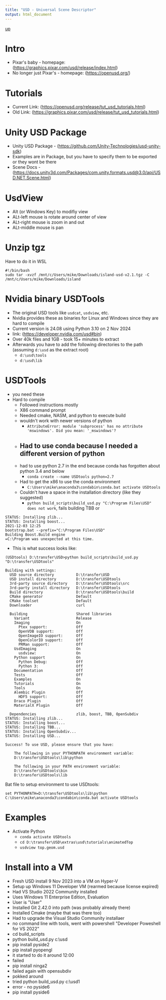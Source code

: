 ```yaml
---
title: "USD - Universal Scene Descriptor"
output: html_document
---
```

[up](https://mikewise2718.github.io/markdowndocs/)

# Intro
- Pixar's baby - homepage: (https://graphics.pixar.com/usd/release/index.html)
- No longer just Pixar's - homepage: (https://openusd.org/)

# Tutorials
- Current Link: (https://openusd.org/release/tut_usd_tutorials.html)
- Old Link: (https://graphics.pixar.com/usd/release/tut_usd_tutorials.html)

# Unity USD Package
- Unity USD Package - (https://github.com/Unity-Technologies/usd-unity-sdk)
- Examples are in Package, but you have to specify them to be exported or they wont be there
- Scene Docs - (https://docs.unity3d.com/Packages/com.unity.formats.usd@3.0/api/USD.NET.Scene.html)

# UsdView
- Alt (or Windows Key) to modifiy view
- ALt-left mouse is rotate around center of view
- ALt-right mouse is zoom in and out
- ALt-middle mouse is pan

# Unzip tgz
Have to do it in WSL
```
#!/bin/bash
sudo tar -xvzf /mnt/c/Users/mike/Downloads/island-usd-v2.1.tgz -C /mnt/c/Users/mike/Downloads/island
```

# Nvidia binary USDTools
- The original USD tools like `usdcat`, `usdview`, etc.
- Nvidia provides these as binaries for Linux and Windows since they are hard to compile
- Current version is 24.08 using Python 3.10 on 2 Nov 2024
- link: (https://developer.nvidia.com/usd#bin)
- Over 40k files and 1GB - took 15+ minutes to extract
- Afterwards you have to add the following directories to the path (assuming `d:\usd` as the extract root)
  - `d:\usd\tools`
  - `d:\usd\lib`



# USDTools
- you need these
- Hard to compile
  - Followed instructions mostly
  - X86 command prompt
  - Needed cmake, NASM, and python to execute build
  - wouldn't work with newer versions of python
     -  `AttributeError: module 'subprocess' has no attribute 'mswindows'. Did you mean: '_mswindows'?`
  - Had to use conda because I needed a different version of python
    -
  - had to use python 2.7 in the end because conda has forgotten about python 3.4 and below
    - `conda create --name USDtools python=2.7`
  - Had to get the x86 to use the conda environment
     - `C:\Users\mike\anaconda3\condabin\conda.bat activate USDtools`
  - Couldn't have a space in the installation directory (like they suggested)
     - `python build_scripts\build_usd.py "C:\Program Files\USD" does not work`, fails building TBB or
```
STATUS: Installing zlib...
STATUS: Installing boost...
2021-12-03 12:25
bootstrap.bat --prefix="C:\Program Files\USD"
Building Boost.Build engine
=C:\Program was unexpected at this time.
```

- This is what success looks like:
```
(USDtools) D:\transfer\USD>python build_scripts\build_usd.py "D:\transfer\USDtools"

Building with settings:
  USD source directory          D:\transfer\USD
  USD install directory         D:\transfer\USDtools
  3rd-party source directory    D:\transfer\USDtools\src
  3rd-party install directory   D:\transfer\USDtools
  Build directory               D:\transfer\USDtools\build
  CMake generator               Default
  CMake toolset                 Default
  Downloader                    curl

  Building                      Shared libraries
    Variant                     Release
    Imaging                     On
      Ptex support:             Off
      OpenVDB support:          Off
      OpenImageIO support:      Off
      OpenColorIO support:      Off
      PRMan support:            Off
    UsdImaging                  On
      usdview:                  On
    Python support              On
      Python Debug:             Off
      Python 3:                 Off
    Documentation               Off
    Tests                       Off
    Examples                    On
    Tutorials                   On
    Tools                       On
    Alembic Plugin              Off
      HDF5 support:             Off
    Draco Plugin                Off
    MaterialX Plugin            Off

  Dependencies                  zlib, boost, TBB, OpenSubdiv
STATUS: Installing zlib...
STATUS: Installing boost...
STATUS: Installing TBB...
STATUS: Installing OpenSubdiv...
STATUS: Installing USD...

Success! To use USD, please ensure that you have:

    The following in your PYTHONPATH environment variable:
    D:\transfer\USDtools\lib\python

    The following in your PATH environment variable:
    D:\transfer\USDtools\bin
    D:\transfer\USDtools\lib
```

Bat file to setup environment to use USDtools:
```
set PYTHONPATH=D:\transfer\USDtools\lib\python
C:\Users\mike\anaconda3\condabin\conda.bat activate USDtools
```

# Examples
- Activate Python
   - `conda activate USDtools`
   - `cd D:\transfer\USD\extras\usd\tutorials\animatedTop`
   - `usdview top.geom.usd`

# Install into a VM
- Fresh USD install 9 Nov 2023 into a VM on Hyper-V
- Setup up Windows 11 Developer VM (rearmed because license expired)
- Had VS Studio 2022 Community installed
- Uses Windows 11 Enterprise Edition, Evaluation
- User is "User"
- Installed Git 2.42.0 into path (was probably already there)
- Installed Cmake (maybe that was there too)
- Had to upgrade the Visual Studio Community installaer
- no command line with tools, went with powershell "Developer Poweshell for VS 2022"
- cd build_scripts
- python build_usd.py c:\usd
- pip install pyside2
- pip install pyopengl
- it started to do it around 12:00
- failed
- pip install ninga2
- failed again with opensubdiv
- pokked around
- tried  python build_usd.py c:\usd1
- error - no pyside6
- pip install pyside6